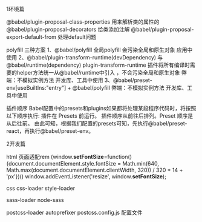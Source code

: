 1环境篇

@babel/plugin-proposal-class-properties 用来解析类的属性的
@babel/plugin-proposal-decorators 给类添加注解
@babel/plugin-proposal-export-default-from 处理default问题

polyfill 三种方案
1、@babel/polyfill  全局polyfill 会污染全局和原生对象 应用中使用
2、@babel/plugin-transform-runtime(devDependency) 与 @babel/runtime(dependency)
plugin-transform-runtime 插件将所有编译时需要的helper方法统一从@babel/runtime中引入 ，不会污染全局和原生对象
弊端：不模拟实例方法 开发库、工具中使用
3、@babel/preset-env[useBuiltIns:"entry"] + @babel/polyfill 弊端：不模拟实例方法 开发库、工具中使用

插件顺序
Babel配置中的presets和plugins如果都将处理某段程序代码时，将按照以下顺序执行:
插件在 Presets 前运行。 插件顺序从前往后排列。Preset 顺序是从后往前。
由此可知，根据我们配置的presets可知，先执行@babel/preset-react，再执行@babel/preset-env。

2开发篇



html 页面适配rem
<meta name="viewport" content="width=device-width,initial-scale=1.0,minimum-scale=1.0,maximum-scale=1,user-scalable=no"/>
(window.__setFontSize__=function(){document.documentElement.style.fontSize = Math.min(640, Math.max(document.documentElement.clientWidth, 320)) / 320 * 14 + 'px'})()
window.addEventListener('resize', window.__setFontSize__);





css
css-loader
style-loader

sass-loader
node-sass

postcss-loader
autoprefixer
postcss.config.js 配置文件